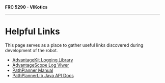 **FRC 5290 - VIKotics**

---

# Helpful Links

This page serves as a place to gather useful links discovered during development
of the robot.

- [AdvantageKit Logging Library](https://github.com/Mechanical-Advantage/AdvantageKit)
- [AdvantageScope Log Viwer](https://github.com/Mechanical-Advantage/AdvantageScope/tree/main)
- [PathPlanner Manual](https://pathplanner.dev/pplib-getting-started.html)
- [PathPlannerLib Java API Docs](https://pathplanner.dev/api/java/)